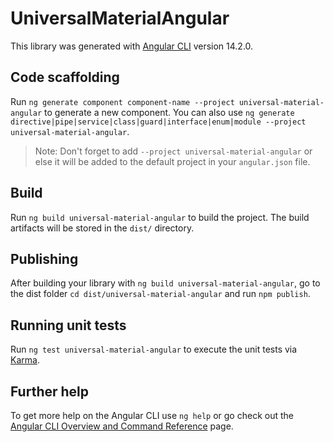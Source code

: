 # UniversalMaterialAngular

This library was generated with [Angular CLI](https://github.com/angular/angular-cli) version 14.2.0.

## Code scaffolding

Run `ng generate component component-name --project universal-material-angular` to generate a new component. You can also use `ng generate directive|pipe|service|class|guard|interface|enum|module --project universal-material-angular`.
> Note: Don't forget to add `--project universal-material-angular` or else it will be added to the default project in your `angular.json` file. 

## Build

Run `ng build universal-material-angular` to build the project. The build artifacts will be stored in the `dist/` directory.

## Publishing

After building your library with `ng build universal-material-angular`, go to the dist folder `cd dist/universal-material-angular` and run `npm publish`.

## Running unit tests

Run `ng test universal-material-angular` to execute the unit tests via [Karma](https://karma-runner.github.io).

## Further help

To get more help on the Angular CLI use `ng help` or go check out the [Angular CLI Overview and Command Reference](https://angular.io/cli) page.
